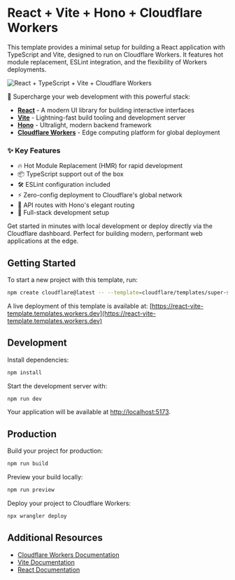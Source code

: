 # React + Vite + Hono + Cloudflare Workers

This template provides a minimal setup for building a React application with TypeScript and Vite, designed to run on Cloudflare Workers. It features hot module replacement, ESLint integration, and the flexibility of Workers deployments.

![React + TypeScript + Vite + Cloudflare Workers](https://imagedelivery.net/wSMYJvS3Xw-n339CbDyDIA/fc7b4b62-442b-4769-641b-ad4422d74300/public)

<!-- dash-content-start -->

🚀 Supercharge your web development with this powerful stack:

- [**React**](https://react.dev/) - A modern UI library for building interactive interfaces
- [**Vite**](https://vite.dev/) - Lightning-fast build tooling and development server
- [**Hono**](https://hono.dev/) - Ultralight, modern backend framework
- [**Cloudflare Workers**](https://developers.cloudflare.com/workers/) - Edge computing platform for global deployment

### ✨ Key Features

- 🔥 Hot Module Replacement (HMR) for rapid development
- 📦 TypeScript support out of the box
- 🛠️ ESLint configuration included
- ⚡ Zero-config deployment to Cloudflare's global network
- 🎯 API routes with Hono's elegant routing
- 🔄 Full-stack development setup

Get started in minutes with local development or deploy directly via the Cloudflare dashboard. Perfect for building modern, performant web applications at the edge.

<!-- dash-content-end -->

## Getting Started

To start a new project with this template, run:

```bash
npm create cloudflare@latest -- --template=cloudflare/templates/super-star-e3cd
```

A live deployment of this template is available at:
[https://react-vite-template.templates.workers.dev](https://react-vite-template.templates.workers.dev)

## Development

Install dependencies:

```bash
npm install
```

Start the development server with:

```bash
npm run dev
```

Your application will be available at [http://localhost:5173](http://localhost:5173).

## Production

Build your project for production:

```bash
npm run build
```

Preview your build locally:

```bash
npm run preview
```

Deploy your project to Cloudflare Workers:

```bash
npx wrangler deploy
```

## Additional Resources

- [Cloudflare Workers Documentation](https://developers.cloudflare.com/workers/)
- [Vite Documentation](https://vitejs.dev/guide/)
- [React Documentation](https://reactjs.org/)
